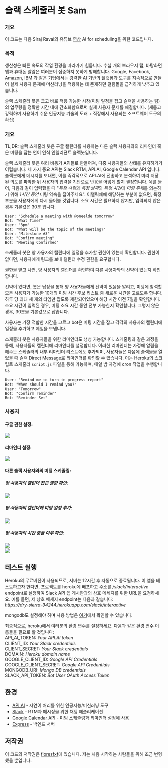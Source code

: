 # 슬랙 스케줄러 봇 Sam

### 개요

이 코드는 다음 Siraj Raval의 유튜브 [영상](https://www.youtube.com/watch?v=nvLJq4GnCg4&feature=youtu.be) AI for scheduling을 위한 코드입니다.

### 목적

생산성은 빠른 속도의 작업 환경을 따라가기 힘듭니다. 수십 개의 브라우저 탭, 바탕화면 앱과 휴대폰 알람은 여러분이 집중하지 못하게 방해합니다. Google, Facebook, Amazon, IBM 과 같은 기업에서는 강력한 AI 기반의 플랫폼과 도구를 지속적으로 만들어 실제 사용자 문제에 머신러닝을 적용하는 데 존재하던 걸림돌을 급격하게 낮추고 있습니다.

슬랙 스케줄러 봇은 크고 바로 적용 가능한 시장(미팅 일정을 잡고 슬랙을 사용하는 팀)의 업무량을 정확한 시간 내에 간소화함으로써 실제 사용자 문제를 해결합니다. (새롭고 강력하며 사용하기 쉬운 인공지능 기술의 도래 + 직장에서 사용되는 소프트웨어 도구의 확산) 


### 개요

TL;DR: 슬랙 스케줄러 봇은 구글 캘린더를 사용하는 다른 슬랙 사용자와의 리마인더 혹은 미팅을 잡는 언어 인식 인텔리젼트 슬랙봇입니다.

슬랙 스케줄러 봇은 여러 비동기 API들로 만들어져, 다중 사용자들의 상태를 유지하기가 어렵습니다. 세 가지 중요 API는 Slack RTM, API.AI, Google Calendar API 입니다. 슬랙봇에게 메시지를 보내면, 이를 즉각적으로 API.AI에 전송하고 분석하여 미리 저장된 의도를 파악한 뒤 사용자의 입력을 기반으로 반응을 어떻게 할지 결정합니다. 예를 들어, 다음과 같이 입력했을 때 "*특정 사람*과 *특정 날짜*의 *특정 시간*에 *미팅 주제*를 의논하기 위해 *1시간 동안* 미팅 약속을 잡아주세요". 이탤릭체에 해당하는 부분이 없으면, 특정 부분을 사용자에게 다시 물어볼 것입니다. 소요 시간은 필요하지 않지만, 입력되지 않은 경우 기본값은 30분 입니다.
  
```Example:  
User: "Schedule a meeting with @pneelde tomorrow"  
Bot: "What Time?"  
User: "3pm"  
Bot: "What will be the topic of the meeting?"  
User: "Milestone #3"  
Bot: "Confirm meeting"  
Bot: "Meeting Confirmed"  
```
  
  
스케줄러 봇은 양 사용자의 캘린더에 일정을 추가할 권한이 있는지 확인합니다. 권한이 없다면, 사용자에게 링크를 보내 캘린더 수정 권한을 요구합니다.
  
권한을 받고 나면, 양 사용자의 캘린더를 확인하여 다른 사용자와의 선약이 있는지 확인합니다.

선약이 있다면, 봇은 답장을 통해 양 사용자들에게 선약이 있음을 알리고, 미팅에 참석할 모든 사용자가 가능한 10개의 미팅 시간 후보 리스트 중 새로운 시간을 고르도록 합니다. 하루 당 최대 세 개의 타임만 잡도록 제한되어있으며 해당 시간 이전 7일을 확인합니다. 소요 시간이 입력된 경우, 미팅 소요 시간 동안 전부 가능한지 확인합니다. 그렇지 않은 경우, 30분을 기본값으로 잡습니다.

사용자는 가장 적합한 시간을 고르고 bot은 미팅 시간을 잡고 각각의 사용자의 캘린더에 일정을 추가하고 메일을 보냅니다. 
  
스케줄러 봇은 사용자들을 위한 리마인더도 생성 가능합니다. 스케줄링과 같은 과정을 통해, 사용자들의 캘린더에 리마인더를 설정합니다. 이러한 리마인더는 자정에 알림을 해주는 스케줄러의 내부 리마인더 리스트에도 추가되며, 사용자들은 다음에 슬랙을을 열었을 때 슬랙 Direct Message로 리마인더를 확인할 수 있습니다. 이는 Heroku의 스크립트 스케줄러 `script.js` 파일을 통해 가능하며, 매일 밤 자정에 cron 작업을 수행합니다. 
  
```Example:  
User: "Remind me to turn in progress report"  
Bot: "When should I remind you?"  
User: "Tomorrow"  
Bot: "Confirm reminder"  
Bot: "Reminder Set"  
```

### 사용처

#### 구글 권한 설정:  
![](https://cl.ly/1u3x1y2Y1W1u/Screen%20Recording%202017-08-01%20at%2008.12%20PM.gif)

#### 리마인더 설정:  
![](https://cl.ly/0T3Z3c0m2n2k/Screen%20Recording%202017-08-01%20at%2008.22%20PM.gif)

#### 다른 슬랙 사용자와의 미팅 스케줄링:

##### 양 사용자의 캘린더 접근 권한 확인:  
![](https://cl.ly/1p39180G0a0O/Screen%20Recording%202017-08-01%20at%2008.25%20PM.gif)

##### 양 사용자의 캘린더에 미팅 일정 추가:  
![](https://cl.ly/0g200n0I2w1M/Screen%20Recording%202017-08-01%20at%2008.32%20PM.gif)

##### 양 사용자의 시간 충돌 여부 확인:  
![](https://cl.ly/3S1N0q2a1W0b/Screen%20Recording%202017-08-01%20at%2008.40%20PM.gif)  
![](https://cl.ly/0o401z1J2k2k/Screen%20Recording%202017-08-01%20at%2008.48%20PM.gif)


## 테스트 실행

Heroku의 무료버전이 사용되므로, 서버는 12시간 후 자동으로 종료됩니다. 이 앱을 테스트하고자 한다면, 프로젝트를 heroku에 배포하고 주소를 */slack/interactive* endpoint로 설정하여 Slack API 앱 게시판과의 상호 메세지를 위한 URL을 요청하세요. 예를 들면, 제 상호 메세지 endpoint는 다음과 같습니다:  
*https://dry-sierra-94244.herokuapp.com/slack/interactive*  
  
mongodb도 설정해야 하며 사용 방법은 [여기](http://fredrik.anderzon.se/2017/01/17/setting-up-a-free-mongodb-database-on-mlab-and-connecting-to-it-with-node-js/)에서 확인할 수 있습니다.

최종적으로, heroku에서 여러분의 환경 변수를 설정하세요. 다음과 같은 환경 변수 이름들을 필요로 할 것입니다:  
API_AI_TOKEN: *Your API.AI token*  
CLIENT_ID: *Your Slack credentials*  
CLIENT_SECRET: *Your Slack credentials*  
DOMAIN: *Heroku domain name*  
GOOGLE_CLIENT_ID: *Google API Credentials*  
GOOGLE_CLIENT_SECRET: *Google API Credentials*  
MONGODB_URI: *Mongo DB credentials*  
SLACK_API_TOKEN: *Bot User OAuth Access Token*  


## 환경

* [API.AI](https://api.ai/) - 자연어 처리를 위한 인공지능/머신러닝 도구
* [Slack](https://api.slack.com/) - RTM과 메시징을 위한 채팅 애플리케이션
* [Google Calendar API](https://developers.google.com/google-apps/calendar/) - 미팅 스케줄링과 리마인더 설정에 사용  
* [Express](https://expressjs.com/) - 백엔드 서버


## 저작권

이 코드의 저작권은 [floresfxf](https://www.youtube.com/watch?v=nvLJq4GnCg4&feature=youtu.be)에 있습니다. 저는 처음 시작하는 사람들을 위해 조금 변형했을 뿐입니다.
